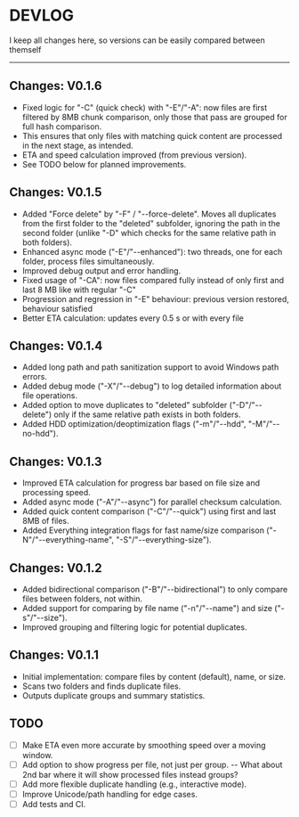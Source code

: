 # DEVLOG
I keep all changes here, so versions can be easily compared between themself

---

## Changes: V0.1.6
- Fixed logic for "-C" (quick check) with "-E"/"-A": now files are first filtered by 8MB chunk comparison, only those that pass are grouped for full hash comparison.
- This ensures that only files with matching quick content are processed in the next stage, as intended.
- ETA and speed calculation improved (from previous version).
- See TODO below for planned improvements.

## Changes: V0.1.5
- Added "Force delete" by "-F" / "--force-delete". Moves all duplicates from the first folder to the "deleted" subfolder, ignoring the path in the second folder (unlike "-D" which checks for the same relative path in both folders).
- Enhanced async mode ("-E"/"--enhanced"): two threads, one for each folder, process files simultaneously.
- Improved debug output and error handling.
- Fixed usage of "-CA": now files compared fully instead of only first and last 8 MB like with regular "-C"
- Progression and regression in "-E" behaviour: previous version restored, behaviour satisfied
- Better ETA calculation: updates every 0.5 s or with every file

## Changes: V0.1.4
- Added long path and path sanitization support to avoid Windows path errors.
- Added debug mode ("-X"/"--debug") to log detailed information about file operations.
- Added option to move duplicates to "deleted" subfolder ("-D"/"--delete") only if the same relative path exists in both folders.
- Added HDD optimization/deoptimization flags ("-m"/"--hdd", "-M"/"--no-hdd").

## Changes: V0.1.3
- Improved ETA calculation for progress bar based on file size and processing speed.
- Added async mode ("-A"/"--async") for parallel checksum calculation.
- Added quick content comparison ("-C"/"--quick") using first and last 8MB of files.
- Added Everything integration flags for fast name/size comparison ("-N"/"--everything-name", "-S"/"--everything-size").

## Changes: V0.1.2
- Added bidirectional comparison ("-B"/"--bidirectional") to only compare files between folders, not within.
- Added support for comparing by file name ("-n"/"--name") and size ("-s"/"--size").
- Improved grouping and filtering logic for potential duplicates.

## Changes: V0.1.1
- Initial implementation: compare files by content (default), name, or size.
- Scans two folders and finds duplicate files.
- Outputs duplicate groups and summary statistics.

## TODO
- [ ] Make ETA even more accurate by smoothing speed over a moving window.
- [ ] Add option to show progress per file, not just per group. -- What about 2nd bar where it will show processed files instead groups?
- [ ] Add more flexible duplicate handling (e.g., interactive mode).
- [ ] Improve Unicode/path handling for edge cases.
- [ ] Add tests and CI.